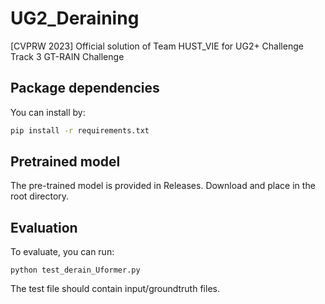 # UG2_Deraining
[CVPRW 2023] Official solution of Team HUST_VIE for UG2+ Challenge Track 3 GT-RAIN Challenge
## Package dependencies
You can install by:
```bash
pip install -r requirements.txt
```
## Pretrained model
The pre-trained model is provided in Releases. Download and place in the root directory. 

## Evaluation
To evaluate, you can run:
```test
python test_derain_Uformer.py
```
The test file should contain input/groundtruth files.

